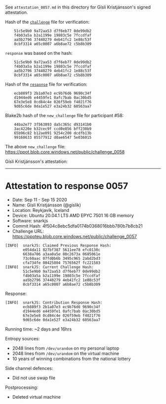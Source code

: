 See `attestation_0057.md` in this directory for Gísli Kristjánsson's signed attestation.

Hash of the [`challenge`](https://ppot.blob.core.windows.net/public/challenge_0057) file for verification:

```
	51c5e9b0 9a72aa53 d7f6eb77 0de99db2
	f4b03a5a b2a1199e 19803c5e 7fccdfaf
	aa5b2796 37440279 4eb41fc2 1e88c53f
	8cbf3314 a65c0007 a6b8ae72 c5b8b309
```

`response` was based on the hash:

```
	51c5e9b0 9a72aa53 d7f6eb77 0de99db2
	f4b03a5a b2a1199e 19803c5e 7fccdfaf
	aa5b2796 37440279 4eb41fc2 1e88c53f
	8cbf3314 a65c0007 a6b8ae72 c5b8b309
```

Hash of the [`response`](https://ppot.blob.core.windows.net/public/response_0057_gisli) file for verification:

```
	ecb889f3 2b1a07e3 ec9b76d6 9690c34f
	d1944ed6 e4459fe1 0afc7bab 0ac30bd5
	67e3e5e8 0cd84c4e 026f59eb f4021f76
	9d65c6de 0da1e527 e3a24b32 60563aa7
```

Blake2b hash of the `new_challenge` file for participant #58:

```
	44ba2e77 3f563893 da5c365c d93141b0
	3ac4220e b32cec9f ccd0e856 bff230b9
	65b96c82 b12ae091 9254c200 dcdfb13b
	99160633 05577912 d0ae6547 5e036015
```

The above `new_challenge` file: https://ppot.blob.core.windows.net/public/challenge_0058

Gísli Kristjánsson's attestation:
***
# Attestation to response 0057

- Date: Sep 11 - Sep 15 2020
- Name: Gísli Kristjánsson (@gislik)
- Location: Reykjavik, Iceland
- Device: Ubuntu 20.04.1 LTS AMD EPYC 7501 16 GB memory
- Software: snarkjs
- Commit Hash: 4f504c8ebc5dfa0174b0368016bbb780b7b8cb21
- Challenge URL: https://ppoteu.blob.core.windows.net/public/challenge_0057

```
[INFO]  snarkJS: Claimed Previous Response Hash: 
		e054da11 827bf387 5611ee78 efc0130c
		6638a706 a3aa0a5e 80c2673a 0685061e
		73c60aac 07fd0b6b 3495c965 2abd2bd3
		cfa734fe 08425804 7576562f fc221583
[INFO]  snarkJS: Current Challenge Hash: 
		51c5e9b0 9a72aa53 d7f6eb77 0de99db2
		f4b03a5a b2a1199e 19803c5e 7fccdfaf
		aa5b2796 37440279 4eb41fc2 1e88c53f
		8cbf3314 a65c0007 a6b8ae72 c5b8b309
```

Response:

```
[INFO]  snarkJS: Contribution Response Hash: 
		ecb889f3 2b1a07e3 ec9b76d6 9690c34f
		d1944ed6 e4459fe1 0afc7bab 0ac30bd5
		67e3e5e8 0cd84c4e 026f59eb f4021f76
		9d65c6de 0da1e527 e3a24b32 60563aa7
```

Running time: ~2 days and 16hrs

Entropy sources:
- 2048 lines from `/dev/urandom` on my personal laptop
- 2048 lines from `/dev/urandom` on the virtual machine
- 10 years of winning combinations from the national lottery

Side channel defences:
- Did not use swap file

Postprocessing:
- Deleted virtual machine
